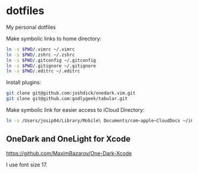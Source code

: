 # dotfiles

My personal dotfiles

Make symbolic links to home directory:

```bash
ln -s $PWD/.vimrc ~/.vimrc
ln -s $PWD/.zshrc ~/.zshrc
ln -s $PWD/.gitconfig ~/.gitconfig
ln -s $PWD/.gitignore ~/.gitignore
ln -s $PWD/.editrc ~/.editrc
```

Install plugins:

```bash
git clone git@github.com:joshdick/onedark.vim.git
git clone git@github.com:godlygeek/tabular.git
```


Make symbolic link for easier access to iCloud Directory:

```bash
ln -s /Users/josip04/Library/Mobile\ Documents/com~apple~CloudDocs ~/iCloud
```

## OneDark and OneLight for Xcode

https://github.com/MaximBazarov/One-Dark-Xcode

I use font size 17.
